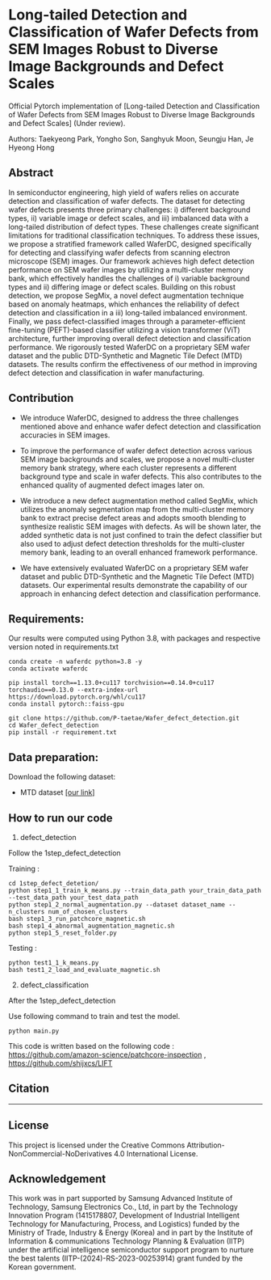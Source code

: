 # Long-tailed Detection and Classification of Wafer Defects from SEM Images Robust to Diverse Image Backgrounds and Defect Scales

Official Pytorch implementation of [Long-tailed Detection and Classification of Wafer Defects from SEM Images Robust to Diverse Image Backgrounds and Defect Scales] (Under review).

Authors: Taekyeong Park, Yongho Son, Sanghyuk Moon, Seungju Han, Je Hyeong Hong


## Abstract
In semiconductor engineering, high yield of wafers relies on accurate detection and classification of wafer defects.
The dataset for detecting wafer defects presents three primary challenges: i) different background types, ii) variable image or defect scales, and iii) imbalanced data with a long-tailed distribution of defect types. These challenges create significant limitations for traditional classification techniques. To address these issues, we propose a stratified framework called WaferDC, designed specifically for detecting and classifying wafer defects from scanning electron microscope (SEM) images.
Our framework achieves high defect detection performance on SEM wafer images by utilizing a multi-cluster memory bank, which effectively handles the challenges of i) variable background types and ii) differing image or defect scales.
Building on this robust detection, we propose SegMix, a novel defect augmentation technique based on anomaly heatmaps, which enhances the reliability of defect detection and classification in a iii) long-tailed imbalanced environment. 
Finally, we pass defect-classified images through a parameter-efficient fine-tuning (PEFT)-based classifier utilizing a vision transformer (ViT) architecture, further improving overall defect detection and classification performance.
We rigorously tested WaferDC on a proprietary SEM wafer dataset and the public DTD-Synthetic and Magnetic Tile Defect (MTD) datasets. The results confirm the effectiveness of our method in improving defect detection and classification in wafer manufacturing.

## Contribution
- We introduce WaferDC, designed to address the three challenges mentioned above and enhance wafer defect detection and classification accuracies in SEM images.

- To improve the performance of wafer defect detection across various SEM image backgrounds and scales, we propose a novel multi-cluster memory bank strategy, where each cluster represents a different background type and scale in wafer defects. This also contributes to the enhanced quality of augmented defect images later on.

- We introduce a new defect augmentation method called SegMix, which utilizes the anomaly segmentation map from the multi-cluster memory bank to extract precise defect areas and adopts smooth blending to synthesize realistic SEM images with defects.
As will be shown later, the added synthetic data is not just confined to train the defect classifier but also used to adjust defect detection thresholds for the multi-cluster memory bank, leading to an overall enhanced framework performance.

- We have extensively evaluated WaferDC on a proprietary SEM wafer dataset and public DTD-Synthetic and the Magnetic Tile Defect (MTD) datasets. Our experimental results demonstrate the capability of our approach in enhancing defect detection and classification performance.

## Requirements:
Our results were computed using Python 3.8, with packages and respective version noted in requirements.txt
````
conda create -n waferdc python=3.8 -y
conda activate waferdc

pip install torch==1.13.0+cu117 torchvision==0.14.0+cu117 torchaudio==0.13.0 --extra-index-url https://download.pytorch.org/whl/cu117
conda install pytorch::faiss-gpu

git clone https://github.com/P-taetae/Wafer_defect_detection.git
cd Wafer_defect_detection
pip install -r requirement.txt
````

## Data preparation:
Download the following dataset:
- MTD dataset [[our link]](https://drive.google.com/file/d/1HbOv2rG2ODKjGvFx4wYm3iI01cOCOsRR/view?usp=sharing)

## How to run our code
1. defect_detection

Follow the 1step_defect_detection

Training :
```
cd 1step_defect_detetion/
python step1_1_train_k_means.py --train_data_path your_train_data_path --test_data_path your_test_data_path
python step1_2_normal_augmentation.py --dataset dataset_name --n_clusters num_of_chosen_clusters
bash step1_3_run_patchcore_magnetic.sh
bash step1_4_abnormal_augmentation_magnetic.sh
python step1_5_reset_folder.py
```

Testing :
```
python test1_1_k_means.py
bash test1_2_load_and_evaluate_magnetic.sh
```

2. defect_classification


After the 1step_defect_detection

Use following command to train and test the model.
```
python main.py
```

This code is written based on the following code : https://github.com/amazon-science/patchcore-inspection , https://github.com/shijxcs/LIFT

## Citation
---

## License
This project is licensed under the Creative Commons Attribution-NonCommercial-NoDerivatives 4.0 International License.

## Acknowledgement
This work was in part supported by Samsung Advanced Institute of Technology, Samsung Electronics Co., Ltd, in part by the Technology Innovation Program (1415178807, Development of Industrial Intelligent Technology for Manufacturing, Process, and Logistics) funded by the Ministry of Trade, Industry & Energy (Korea) and in part by the Institute of Information & communications Technology Planning & Evaluation (IITP) under the artificial intelligence semiconductor support program to nurture the best talents (IITP-(2024)-RS-2023-00253914) grant funded by the Korean government.
